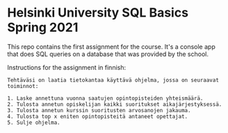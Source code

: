 # Helsinki University SQL Basics Spring 2021

This repo contains the first assignment for the course. It's a console app that does SQL queries on a database that was
provided by the school.

Instructions for the assignment in finnish:

```
Tehtäväsi on laatia tietokantaa käyttävä ohjelma, jossa on seuraavat toiminnot:

1. Laske annettuna vuonna saatujen opintopisteiden yhteismäärä.
2. Tulosta annetun opiskelijan kaikki suoritukset aikajärjestyksessä.
3. Tulosta annetun kurssin suoritusten arvosanojen jakauma.
4. Tulosta top x eniten opintopisteitä antaneet opettajat.
5. Sulje ohjelma.
```
